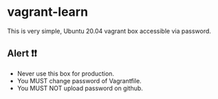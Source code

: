 # vagrant-learn

This is very simple, Ubuntu 20.04 vagrant box accessible via password.

## Alert ❗❗
- Never use this box for production.
- You MUST change password of Vagrantfile.
- You MUST NOT upload password on github.
